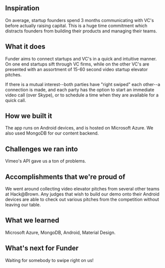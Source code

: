 ## Inspiration

On average, startup founders spend 3 months communicating with VC's before actually raising capital.  This is a huge time commitment which distracts founders from building their products and managing their teams.

## What it does

Funder aims to connect startups and VC's in a quick and intuitive manner.  On one end startups sift through VC firms, while on the other VC's are presented with an assortment of 15-60 second video startup elevator pitches.

If there is a mutual interest--both parties have "right swiped" each other--a connection is made, and each party has the option to start an immediate video call (over Skype), or to schedule a time when they are available for a quick call.

## How we built it

The app runs on Android devices, and is hosted on Microsoft Azure.  We also used MongoDB for our content backend.

## Challenges we ran into

Vimeo's API gave us a ton of problems.

## Accomplishments that we're proud of

We went around collecting video elevator pitches from several other teams at Hack@Brown.  Any judges that wish to build our demo onto their Android devices are able to check out various pitches from the competition without leaving our table.

## What we learned

Microsoft Azure, MongoDB, Android, Material Design.

## What's next for Funder

Waiting for somebody to swipe right on us! 
